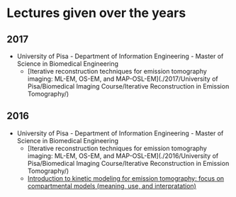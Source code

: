 # Lectures given over the years

## 2017
- University of Pisa - Department of Information Engineering - Master of Science in Biomedical Engineering
  - [Iterative reconstruction techniques for emission tomography imaging: ML-EM, OS-EM, and MAP-OSL-EM](./2017/University of Pisa/Biomedical Imaging Course/Iterative Reconstruction in Emission Tomography/)

## 2016
- University of Pisa - Department of Information Engineering - Master of Science in Biomedical Engineering
  - [Iterative reconstruction techniques for emission tomography imaging: ML-EM, OS-EM, and MAP-OSL-EM](./2016/University of Pisa/Biomedical Imaging Course/Iterative Reconstruction in Emission Tomography/)
  - [Introduction to kinetic modeling for emission tomography: focus on compartmental models (meaning, use, and interpratation)](https://github.com/mscipio/Lectures/tree/master/2016/University%20of%20Pisa/Biomedical%20Imaging%20Course/Iterative%20Reconstruction%20in%20Emission%20Tomography)
